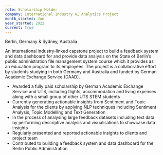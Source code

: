 ```yaml
---
role: Scholarship Holder
company: International Industry AI Analytics Project
month_started: Jun
year_started: 2022
current: True
---
```


Berlin, Germany & Sydney, Australia 

An international industry-linked capstone project to build a feedback system and data dashboard for and provide data analysis on the State of Berlin’s public administration file management system course which it provides as an education program to its employees. The project is a collaborative effort by students studying in both Germany and Australia and funded by German Academic Exchange Service (DAAD).



* Awarded a fully paid scholarship by German Academic Exchange Service and UTS, including flights, accommodation and living expenses along with a small group of other UTS STEM students 
* Currently generating actionable insights from Sentiment and Topic Analysis for the clients by applying NLP techniques including Sentiment Analysis, Topic Modelling and Text Generation 
* In the process of analysing large feedback datasets including text data by performing descriptive analysis and visualisations to showcase data insights 
* Regularly presented and reported actionable insights to clients and project team 
* Contributed to building a feedback system and data dashboard for the Berlin Public Administration 
